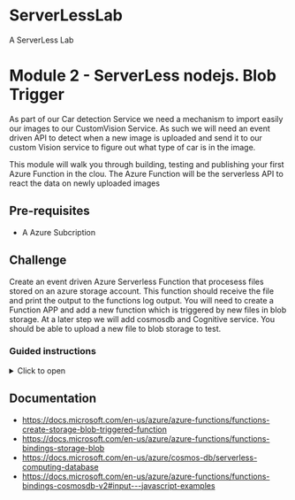 
# ServerLessLab
A ServerLess Lab



# Module 2 - ServerLess nodejs. Blob Trigger

As part of our Car detection Service we need a mechanism to import easily our images to our CustomVision Service. As such we will need an event driven API to detect when a new image is uploaded and send it to our custom Vision service to figure out what type of car is in the image. 

This module will walk you through building, testing and publishing your first Azure Function in the clou. The Azure Function will be the serverless API to react the data on newly uploaded images 
## Pre-requisites 
* A Azure Subcription 
## Challenge 
Create an event driven Azure Serverless Function that procesess files stored on an azure storage account.  This function should receive the file and print the output to the functions log output. You will need to create a Function APP and add a new function which is triggered by new files in blob storage. At a later step we will add cosmosdb and Cognitive service. You should be able to upload a new file to blob storage to test.




### Guided instructions

<details><summary>Click to open</summary><p>

## Challenge 
Theres 3 steps that need to be peformed 
 * Create fucntion App 
 * Create Blob Triggered Function 
 * Test Function 


### Create Nodejs Function App

1. Open the Azure Portal on https://portal.azure.com, click on “Create a resource”
1. Type “Function App” in the search bar, click Create
1.	Enter a unique name for your function. Create a new resource group. Choose a name
1. OS: Windows
1.	Location: West Europe
1.	Runtime Stack: Node.js
1.	Storage: Create new (accept default)
1.	Click Create
 * ![CreateServerLess](/module2/severlesscreate.png)

### Create Blob Trigger Function 
1.	Click on “Resource Groups” and select your created rg
1.	Click on your Function
1.	Click on “+ New Function” button
1.	In-portal
1.	More templates… Finish and view templates
1.	Azurce Blob Storage trigger
1.	Click on Install (for the extension). This can take up to 2 minutes. Wait and don’t leave the screen!
1.	Once done, click continue
1.	Pick a name. E.g. BmwModelClassification
1.	Change the path to “images/{name}”
1.	Leave the rest and click Create
 * ![CreateServerLess](/module2/StorageTrigger.png)

### Test Blob Trigger
Now that we have a blob trigger we want to verify if it is correctly triggering on new files under the storage account. By deault the the Blob Trigger will listen on the default storage you functions.  To Test this we need to create a new Blob container called "images"(the path we chose to listen on in the las step) and upload any file to the new blob container
1. Under the "Resource Group" blade select the Rg you created  
1. Once uploaded navigate to your function app and select the function your created "BmwModelClassification" 
1. Open the logs tab. Keep this open as this will output logs when we upload a new file 
1. In a new browser tab.Select the storage account that was created with your function App. 
1. Select "Blobs" 
1. Create a new Container "images". This was the container/folder the function is triggered on ![CreateServerLess](/module2/createblob.png)
1. upload any file to the container images . ![CreateServerLess](/module2/upload.png)
1. naviagte back to the tab where the functions logs are open. you should see a new output which got triggered aftert we uploaded our new file. 
![CreateServerLess](/module2/logoutput.png)





Now we have a function app which can be triggered by a new file in blob storage under the path images/*. we have not specified where exactly this is. But we have not connected the 

 </p></details>

 ## Documentation
* https://docs.microsoft.com/en-us/azure/azure-functions/functions-create-storage-blob-triggered-function
* https://docs.microsoft.com/en-us/azure/azure-functions/functions-bindings-storage-blob
* https://docs.microsoft.com/en-us/azure/cosmos-db/serverless-computing-database
* https://docs.microsoft.com/en-us/azure/azure-functions/functions-bindings-cosmosdb-v2#input---javascript-examples


